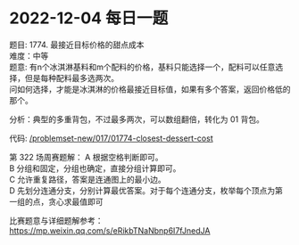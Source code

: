 # 2022-12-04 每日一题


题目: 1774. 最接近目标价格的甜点成本  
难度：中等   
题意: 有n个冰淇淋基料和m个配料的价格，基料只能选择一个，配料可以任意选择，但是每种配料最多选两次。  
问如何选择，才能是冰淇淋的价格最接近目标值，如果有多个答案，返回价格低的那个。    


分析：典型的多重背包，不过最多两次，可以数组翻倍，转化为 01 背包。  


代码: [/problemset-new/017/01774-closest-dessert-cost](/problemset-new/017/01774-closest-dessert-cost)  

第 322 场周赛题解：
A 根据空格判断即可。  
B 分组和固定，分组也确定，直接分组计算即可。  
C 允许重复路径，答案是连通图上的最小边。  
D 先划分连通分支，分别计算最优答案。对于每个连通分支，枚举每个顶点为第一组的点，贪心求最值即可

比赛题意与详细题解参考：https://mp.weixin.qq.com/s/eRikbTNaNbnp6I7fJnedJA  